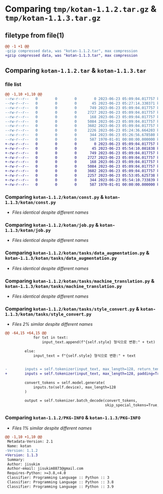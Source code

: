# Comparing `tmp/kotan-1.1.2.tar.gz` & `tmp/kotan-1.1.3.tar.gz`

## filetype from file(1)

```diff
@@ -1 +1 @@
-gzip compressed data, was "kotan-1.1.2.tar", max compression
+gzip compressed data, was "kotan-1.1.3.tar", max compression
```

## Comparing `kotan-1.1.2.tar` & `kotan-1.1.3.tar`

### file list

```diff
@@ -1,10 +1,10 @@
--rw-r--r--   0        0        0        0 2023-06-23 05:09:04.017757 kotan-1.1.2/README.md
--rw-r--r--   0        0        0       45 2023-06-23 05:27:14.330371 kotan-1.1.2/kotan/__init__.py
--rw-r--r--   0        0        0      749 2023-06-23 05:09:04.017757 kotan-1.1.2/kotan/const.py
--rw-r--r--   0        0        0     2727 2023-06-23 05:09:04.017757 kotan-1.1.2/kotan/job.py
--rw-r--r--   0        0        0      168 2023-06-23 05:09:04.017757 kotan-1.1.2/kotan/tasks/__init__.py
--rw-r--r--   0        0        0     5084 2023-06-23 05:09:04.017757 kotan-1.1.2/kotan/tasks/data_augmentation.py
--rw-r--r--   0        0        0     3602 2023-06-23 05:09:04.017757 kotan-1.1.2/kotan/tasks/machine_translation.py
--rw-r--r--   0        0        0     2226 2023-06-23 05:24:36.664203 kotan-1.1.2/kotan/tasks/style_convert.py
--rw-r--r--   0        0        0      344 2023-06-23 05:26:56.678580 kotan-1.1.2/pyproject.toml
--rw-r--r--   0        0        0      587 1970-01-01 00:00:00.000000 kotan-1.1.2/PKG-INFO
+-rw-r--r--   0        0        0        0 2023-06-23 05:09:04.017757 kotan-1.1.3/README.md
+-rw-r--r--   0        0        0       45 2023-06-23 05:54:10.081838 kotan-1.1.3/kotan/__init__.py
+-rw-r--r--   0        0        0      749 2023-06-23 05:09:04.017757 kotan-1.1.3/kotan/const.py
+-rw-r--r--   0        0        0     2727 2023-06-23 05:09:04.017757 kotan-1.1.3/kotan/job.py
+-rw-r--r--   0        0        0      168 2023-06-23 05:09:04.017757 kotan-1.1.3/kotan/tasks/__init__.py
+-rw-r--r--   0        0        0     5084 2023-06-23 05:09:04.017757 kotan-1.1.3/kotan/tasks/data_augmentation.py
+-rw-r--r--   0        0        0     3602 2023-06-23 05:09:04.017757 kotan-1.1.3/kotan/tasks/machine_translation.py
+-rw-r--r--   0        0        0     2257 2023-06-23 05:53:05.625738 kotan-1.1.3/kotan/tasks/style_convert.py
+-rw-r--r--   0        0        0      344 2023-06-23 05:54:10.733839 kotan-1.1.3/pyproject.toml
+-rw-r--r--   0        0        0      587 1970-01-01 00:00:00.000000 kotan-1.1.3/PKG-INFO
```

### Comparing `kotan-1.1.2/kotan/const.py` & `kotan-1.1.3/kotan/const.py`

 * *Files identical despite different names*

### Comparing `kotan-1.1.2/kotan/job.py` & `kotan-1.1.3/kotan/job.py`

 * *Files identical despite different names*

### Comparing `kotan-1.1.2/kotan/tasks/data_augmentation.py` & `kotan-1.1.3/kotan/tasks/data_augmentation.py`

 * *Files identical despite different names*

### Comparing `kotan-1.1.2/kotan/tasks/machine_translation.py` & `kotan-1.1.3/kotan/tasks/machine_translation.py`

 * *Files identical despite different names*

### Comparing `kotan-1.1.2/kotan/tasks/style_convert.py` & `kotan-1.1.3/kotan/tasks/style_convert.py`

 * *Files 2% similar despite different names*

```diff
@@ -64,15 +64,15 @@
             for txt in text:
                 input_text.append(f"{self.style} 형식으로 변환:" + txt)
         
         else:
             input_text = f"{self.style} 형식으로 변환:" + text
 
         
-        inputs = self.tokenizer(input_text, max_length=128, return_tensors="pt")["input_ids"]
+        inputs = self.tokenizer(input_text, max_length=128, padding=True, truncation=True, return_tensors="pt")["input_ids"]
             
         convert_tokens = self.model.generate(
             inputs.to(self.device), max_length=128
         )
 
         output = self.tokenizer.batch_decode(convert_tokens, 
                                              skip_special_tokens=True,
```

### Comparing `kotan-1.1.2/PKG-INFO` & `kotan-1.1.3/PKG-INFO`

 * *Files 1% similar despite different names*

```diff
@@ -1,10 +1,10 @@
 Metadata-Version: 2.1
 Name: kotan
-Version: 1.1.2
+Version: 1.1.3
 Summary: 
 Author: jisukim
 Author-email: jisukim8873@gmail.com
 Requires-Python: >=3.8,<4.0
 Classifier: Programming Language :: Python :: 3
 Classifier: Programming Language :: Python :: 3.8
 Classifier: Programming Language :: Python :: 3.9
```

